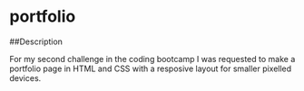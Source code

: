 # portfolio

##Description

For my second challenge in the coding bootcamp I was requested to make a portfolio page in HTML and CSS with a resposive layout for smaller pixelled devices.
